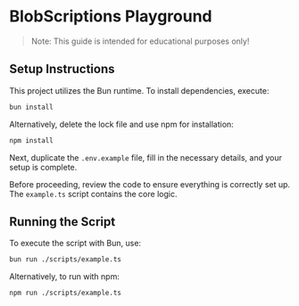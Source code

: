 # BlobScriptions Playground

> Note: This guide is intended for educational purposes only!

## Setup Instructions

This project utilizes the Bun runtime. To install dependencies, execute:

```bash
bun install
```

Alternatively, delete the lock file and use npm for installation:

```bash
npm install
```

Next, duplicate the `.env.example` file, fill in the necessary details, and your setup is complete.

Before proceeding, review the code to ensure everything is correctly set up. The `example.ts` script contains the core logic.

## Running the Script

To execute the script with Bun, use:

```bash
bun run ./scripts/example.ts
```

Alternatively, to run with npm:

```bash
npm run ./scripts/example.ts
```
